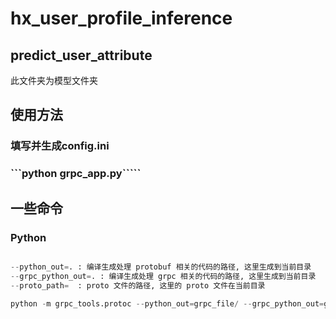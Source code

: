 # hx_user_profile_inference

## predict_user_attribute
此文件夹为模型文件夹

## 使用方法
### 填写并生成config.ini
### ```python grpc_app.py`````

## 一些命令

### Python
```Python

--python_out=. : 编译生成处理 protobuf 相关的代码的路径, 这里生成到当前目录
--grpc_python_out=. : 编译生成处理 grpc 相关的代码的路径, 这里生成到当前目录
--proto_path=  : proto 文件的路径, 这里的 proto 文件在当前目录

python -m grpc_tools.protoc --python_out=grpc_file/ --grpc_python_out=grpc_file/ --proto_path=grpc_proto/ ./grpc_proto/side_feature.proto

```

